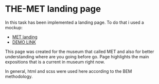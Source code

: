 # THE-MET landing page

In this task has been implemented a landing page. To do that i used a mockup:
- [MET landing](https://www.figma.com/file/lSR1m42L9YwzQwzzxKwHpw/THE-MET)
- [DEMO LINK](https://Esceype.github.io/layout_miami/)

This page was created for the museum that called MET and also for better understanding where are you going before go. Page highlights the main expositions that is a current in museum right now.

In general, html and scss were used here according to the BEM methodology.
